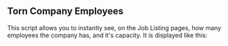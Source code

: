 ## Torn Company Employees

This script allows you to instantly see, on the Job Listing pages, how many employees the company has, and it's capacity. It is displayed like this:

